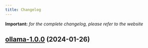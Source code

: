 ```yaml
---
title: Changelog
---
```


**Important:**
*for the complete changelog, please refer to the website*



## [ollama-1.0.0](https://github.com/truecharts/charts/compare/ollama-0.0.5...ollama-1.0.0) (2024-01-26)